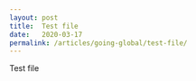 ```yaml
---
layout: post
title:  Test file
date:   2020-03-17
permalink: /articles/going-global/test-file/
---
```


Test file
